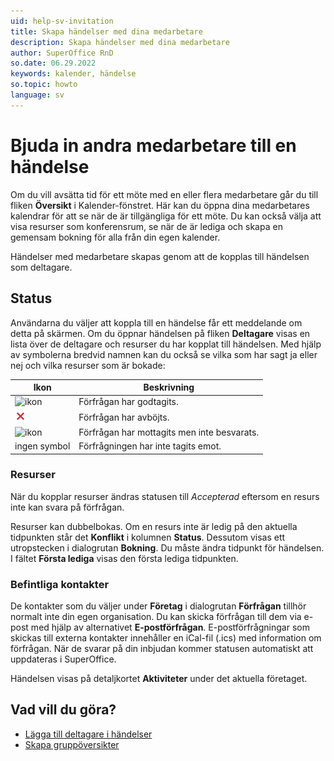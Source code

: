 ```yaml
---
uid: help-sv-invitation
title: Skapa händelser med dina medarbetare
description: Skapa händelser med dina medarbetare
author: SuperOffice RnD
so.date: 06.29.2022
keywords: kalender, händelse
so.topic: howto
language: sv
---
```


# Bjuda in andra medarbetare till en händelse

Om du vill avsätta tid för ett möte med en eller flera medarbetare går du till fliken **Översikt** i Kalender-fönstret. Här kan du öppna dina medarbetares kalendrar för att se när de är tillgängliga för ett möte. Du kan också välja att visa resurser som konferensrum, se när de är lediga och skapa en gemensam bokning för alla från din egen kalender.

Händelser med medarbetare skapas genom att de kopplas till händelsen som deltagare.

## <a id="status" />Status

Användarna du väljer att koppla till en händelse får ett meddelande om detta på skärmen. Om du öppnar händelsen på fliken **Deltagare** visas en lista över de deltagare och resurser du har kopplat till händelsen. Med hjälp av symbolerna bredvid namnen kan du också se vilka som har sagt ja eller nej och vilka resurser som är bokade:

| Ikon | Beskrivning |
|---|---|
| ![ikon][img1] | Förfrågan har godtagits. |
| ![ikon][img2] | Förfrågan har avböjts. |
| ![ikon][img3] | Förfrågan har mottagits men inte besvarats. |
| ingen symbol | Förfrågningen har inte tagits emot. |

### Resurser

När du kopplar resurser ändras statusen till *Accepterad* eftersom en resurs inte kan svara på förfrågan.

Resurser kan dubbelbokas. Om en resurs inte är ledig på den aktuella tidpunkten står det **Konflikt** i kolumnen **Status**. Dessutom visas ett utropstecken i dialogrutan **Bokning**. Du måste ändra tidpunkt för händelsen. I fältet **Första lediga** visas den första lediga tidpunkten.

### Befintliga kontakter

De kontakter som du väljer under **Företag** i dialogrutan **Förfrågan** tillhör normalt inte din egen organisation. Du kan skicka förfrågan till dem via e-post med hjälp av alternativet **E-postförfrågan**. E-postförfrågningar som skickas till externa kontakter innehåller en iCal-fil (.ics) med information om förfrågan. När de svarar på din inbjudan kommer statusen automatiskt att uppdateras i SuperOffice.

Händelsen visas på detaljkortet **Aktiviteter** under det aktuella företaget.

## Vad vill du göra?

* [Lägga till deltagare i händelser][2]
* [Skapa gruppöversikter][1]

<!-- Referenced links -->
[1]: ../group-view.md
[2]: add-participant.md

<!-- Referenced images -->
[img1]: ../../../../../common/icons/check-black.png
[img2]: ../../../../../common/icons/reject-appointment-icon.png
[img3]: ../../../../../common/icons/assignment-seen.png

